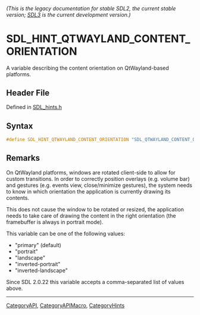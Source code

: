 ###### (This is the legacy documentation for stable SDL2, the current stable version; [SDL3](https://wiki.libsdl.org/SDL3/) is the current development version.)
# SDL_HINT_QTWAYLAND_CONTENT_ORIENTATION

A variable describing the content orientation on QtWayland-based platforms.

## Header File

Defined in [SDL_hints.h](https://github.com/libsdl-org/SDL/blob/SDL2/include/SDL_hints.h)

## Syntax

```c
#define SDL_HINT_QTWAYLAND_CONTENT_ORIENTATION "SDL_QTWAYLAND_CONTENT_ORIENTATION"
```

## Remarks

On QtWayland platforms, windows are rotated client-side to allow for custom
transitions. In order to correctly position overlays (e.g. volume bar) and
gestures (e.g. events view, close/minimize gestures), the system needs to
know in which orientation the application is currently drawing its
contents.

This does not cause the window to be rotated or resized, the application
needs to take care of drawing the content in the right orientation (the
framebuffer is always in portrait mode).

This variable can be one of the following values:

- "primary" (default)
- "portrait"
- "landscape"
- "inverted-portrait"
- "inverted-landscape"

Since SDL 2.0.22 this variable accepts a comma-separated list of values
above.

----
[CategoryAPI](CategoryAPI), [CategoryAPIMacro](CategoryAPIMacro), [CategoryHints](CategoryHints)

